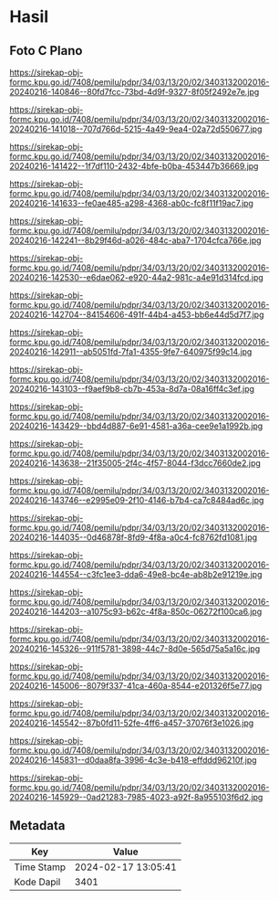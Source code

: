# Hasil

## Foto C Plano

https://sirekap-obj-formc.kpu.go.id/7408/pemilu/pdpr/34/03/13/20/02/3403132002016-20240216-140846--80fd7fcc-73bd-4d9f-9327-8f05f2492e7e.jpg

https://sirekap-obj-formc.kpu.go.id/7408/pemilu/pdpr/34/03/13/20/02/3403132002016-20240216-141018--707d766d-5215-4a49-9ea4-02a72d550677.jpg

https://sirekap-obj-formc.kpu.go.id/7408/pemilu/pdpr/34/03/13/20/02/3403132002016-20240216-141422--1f7df110-2432-4bfe-b0ba-453447b36669.jpg

https://sirekap-obj-formc.kpu.go.id/7408/pemilu/pdpr/34/03/13/20/02/3403132002016-20240216-141633--fe0ae485-a298-4368-ab0c-fc8f11f19ac7.jpg

https://sirekap-obj-formc.kpu.go.id/7408/pemilu/pdpr/34/03/13/20/02/3403132002016-20240216-142241--8b29f46d-a026-484c-aba7-1704cfca766e.jpg

https://sirekap-obj-formc.kpu.go.id/7408/pemilu/pdpr/34/03/13/20/02/3403132002016-20240216-142530--e6dae062-e920-44a2-981c-a4e91d314fcd.jpg

https://sirekap-obj-formc.kpu.go.id/7408/pemilu/pdpr/34/03/13/20/02/3403132002016-20240216-142704--84154606-491f-44b4-a453-bb6e44d5d7f7.jpg

https://sirekap-obj-formc.kpu.go.id/7408/pemilu/pdpr/34/03/13/20/02/3403132002016-20240216-142911--ab5051fd-7fa1-4355-9fe7-640975f99c14.jpg

https://sirekap-obj-formc.kpu.go.id/7408/pemilu/pdpr/34/03/13/20/02/3403132002016-20240216-143103--f9aef9b8-cb7b-453a-8d7a-08a16ff4c3ef.jpg

https://sirekap-obj-formc.kpu.go.id/7408/pemilu/pdpr/34/03/13/20/02/3403132002016-20240216-143429--bbd4d887-6e91-4581-a36a-cee9e1a1992b.jpg

https://sirekap-obj-formc.kpu.go.id/7408/pemilu/pdpr/34/03/13/20/02/3403132002016-20240216-143638--21f35005-2f4c-4f57-8044-f3dcc7660de2.jpg

https://sirekap-obj-formc.kpu.go.id/7408/pemilu/pdpr/34/03/13/20/02/3403132002016-20240216-143746--e2995e09-2f10-4146-b7b4-ca7c8484ad6c.jpg

https://sirekap-obj-formc.kpu.go.id/7408/pemilu/pdpr/34/03/13/20/02/3403132002016-20240216-144035--0d46878f-8fd9-4f8a-a0c4-fc8762fd1081.jpg

https://sirekap-obj-formc.kpu.go.id/7408/pemilu/pdpr/34/03/13/20/02/3403132002016-20240216-144554--c3fc1ee3-dda6-49e8-bc4e-ab8b2e91219e.jpg

https://sirekap-obj-formc.kpu.go.id/7408/pemilu/pdpr/34/03/13/20/02/3403132002016-20240216-144203--a1075c93-b62c-4f8a-850c-06272f100ca6.jpg

https://sirekap-obj-formc.kpu.go.id/7408/pemilu/pdpr/34/03/13/20/02/3403132002016-20240216-145326--911f5781-3898-44c7-8d0e-565d75a5a16c.jpg

https://sirekap-obj-formc.kpu.go.id/7408/pemilu/pdpr/34/03/13/20/02/3403132002016-20240216-145006--8079f337-41ca-460a-8544-e201326f5e77.jpg

https://sirekap-obj-formc.kpu.go.id/7408/pemilu/pdpr/34/03/13/20/02/3403132002016-20240216-145542--87b0fd11-52fe-4ff6-a457-37076f3e1026.jpg

https://sirekap-obj-formc.kpu.go.id/7408/pemilu/pdpr/34/03/13/20/02/3403132002016-20240216-145831--d0daa8fa-3996-4c3e-b418-effddd96210f.jpg

https://sirekap-obj-formc.kpu.go.id/7408/pemilu/pdpr/34/03/13/20/02/3403132002016-20240216-145929--0ad21283-7985-4023-a92f-8a955103f6d2.jpg


## Metadata

| Key        | Value               |
| ---------- | ------------------- |
| Time Stamp | 2024-02-17 13:05:41 |
| Kode Dapil | 3401                |



